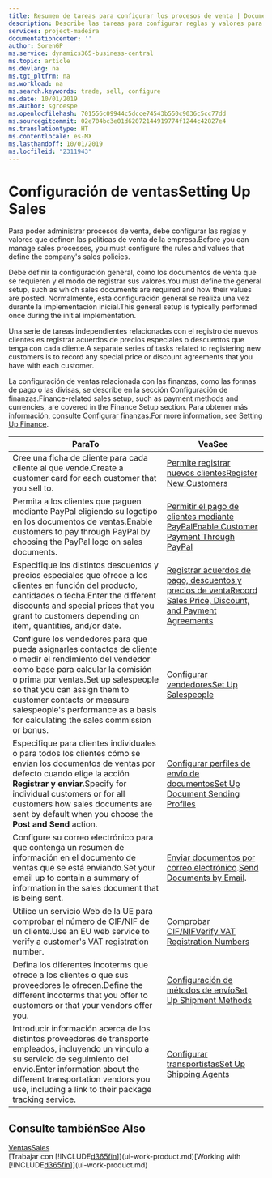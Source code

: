 ```yaml
---
title: Resumen de tareas para configurar los procesos de venta | Documentos de Microsoft
description: Describe las tareas para configurar reglas y valores para definir las directivas y los procesos de ventas.
services: project-madeira
documentationcenter: ''
author: SorenGP
ms.service: dynamics365-business-central
ms.topic: article
ms.devlang: na
ms.tgt_pltfrm: na
ms.workload: na
ms.search.keywords: trade, sell, configure
ms.date: 10/01/2019
ms.author: sgroespe
ms.openlocfilehash: 701556c09944c5dcce74543b550c9036c5cc77dd
ms.sourcegitcommit: 02e704bc3e01d62072144919774f1244c42827e4
ms.translationtype: HT
ms.contentlocale: es-MX
ms.lasthandoff: 10/01/2019
ms.locfileid: "2311943"
---
```

# <a name="setting-up-sales"></a><span data-ttu-id="8f63b-103">Configuración de ventas</span><span class="sxs-lookup"><span data-stu-id="8f63b-103">Setting Up Sales</span></span>
<span data-ttu-id="8f63b-104">Para poder administrar procesos de venta, debe configurar las reglas y valores que definen las políticas de venta de la empresa.</span><span class="sxs-lookup"><span data-stu-id="8f63b-104">Before you can manage sales processes, you must configure the rules and values that define the company's sales policies.</span></span>

<span data-ttu-id="8f63b-105">Debe definir la configuración general, como los documentos de venta que se requieren y el modo de registrar sus valores.</span><span class="sxs-lookup"><span data-stu-id="8f63b-105">You must define the general setup, such as which sales documents are required and how their values are posted.</span></span> <span data-ttu-id="8f63b-106">Normalmente, esta configuración general se realiza una vez durante la implementación inicial.</span><span class="sxs-lookup"><span data-stu-id="8f63b-106">This general setup is typically performed once during the initial implementation.</span></span>

<span data-ttu-id="8f63b-107">Una serie de tareas independientes relacionadas con el registro de nuevos clientes es registrar acuerdos de precios especiales o descuentos que tenga con cada cliente.</span><span class="sxs-lookup"><span data-stu-id="8f63b-107">A separate series of tasks related to registering new customers is to record any special price or discount agreements that you have with each customer.</span></span>

<span data-ttu-id="8f63b-108">La configuración de ventas relacionada con las finanzas, como las formas de pago o las divisas, se describe en la sección Configuración de finanzas.</span><span class="sxs-lookup"><span data-stu-id="8f63b-108">Finance-related sales setup, such as payment methods and currencies, are covered in the Finance Setup section.</span></span> <span data-ttu-id="8f63b-109">Para obtener más información, consulte [Configurar finanzas](finance-setup-finance.md).</span><span class="sxs-lookup"><span data-stu-id="8f63b-109">For more information, see [Setting Up Finance](finance-setup-finance.md).</span></span>

| <span data-ttu-id="8f63b-110">Para</span><span class="sxs-lookup"><span data-stu-id="8f63b-110">To</span></span> | <span data-ttu-id="8f63b-111">Vea</span><span class="sxs-lookup"><span data-stu-id="8f63b-111">See</span></span> |
| --- | --- |
| <span data-ttu-id="8f63b-112">Cree una ficha de cliente para cada cliente al que vende.</span><span class="sxs-lookup"><span data-stu-id="8f63b-112">Create a customer card for each customer that you sell to.</span></span> |[<span data-ttu-id="8f63b-113">Permite registrar nuevos clientes</span><span class="sxs-lookup"><span data-stu-id="8f63b-113">Register New Customers</span></span>](sales-how-register-new-customers.md) |
| <span data-ttu-id="8f63b-114">Permita a los clientes que paguen mediante PayPal eligiendo su logotipo en los documentos de ventas.</span><span class="sxs-lookup"><span data-stu-id="8f63b-114">Enable customers to pay through PayPal by choosing the PayPal logo on sales documents.</span></span> |[<span data-ttu-id="8f63b-115">Permitir el pago de clientes mediante PayPal</span><span class="sxs-lookup"><span data-stu-id="8f63b-115">Enable Customer Payment Through PayPal</span></span>](sales-how-enable-payment-service-extensions.md) |
| <span data-ttu-id="8f63b-116">Especifique los distintos descuentos y precios especiales que ofrece a los clientes en función del producto, cantidades o fecha.</span><span class="sxs-lookup"><span data-stu-id="8f63b-116">Enter the different discounts and special prices that you grant to customers depending on item, quantities, and/or date.</span></span> |[<span data-ttu-id="8f63b-117">Registrar acuerdos de pago, descuentos y precios de venta</span><span class="sxs-lookup"><span data-stu-id="8f63b-117">Record Sales Price, Discount, and Payment Agreements</span></span>](sales-how-record-sales-price-discount-payment-agreements.md) |
| <span data-ttu-id="8f63b-118">Configure los vendedores para que pueda asignarles contactos de cliente o medir el rendimiento del vendedor como base para calcular la comisión o prima por ventas.</span><span class="sxs-lookup"><span data-stu-id="8f63b-118">Set up salespeople so that you can assign them to customer contacts or measure salespeople's performance as a basis for calculating the sales commission or bonus.</span></span> |[<span data-ttu-id="8f63b-119">Configurar vendedores</span><span class="sxs-lookup"><span data-stu-id="8f63b-119">Set Up Salespeople</span></span>](sales-how-setup-salespeople.md) |
| <span data-ttu-id="8f63b-120">Especifique para clientes individuales o para todos los clientes cómo se envían los documentos de ventas por defecto cuando elige la acción **Registrar y enviar**.</span><span class="sxs-lookup"><span data-stu-id="8f63b-120">Specify for individual customers or for all customers how sales documents are sent by default when you choose the **Post and Send** action.</span></span> |[<span data-ttu-id="8f63b-121">Configurar perfiles de envío de documentos</span><span class="sxs-lookup"><span data-stu-id="8f63b-121">Set Up Document Sending Profiles</span></span>](sales-how-setup-document-send-profiles.md) |
| <span data-ttu-id="8f63b-122">Configure su correo electrónico para que contenga un resumen de información en el documento de ventas que se está enviando.</span><span class="sxs-lookup"><span data-stu-id="8f63b-122">Set your email up to contain a summary of information in the sales document that is being sent.</span></span> |<span data-ttu-id="8f63b-123">[Enviar documentos por correo electrónico](ui-how-send-documents-email.md).</span><span class="sxs-lookup"><span data-stu-id="8f63b-123">[Send Documents by Email](ui-how-send-documents-email.md).</span></span> |
|<span data-ttu-id="8f63b-124">Utilice un servicio Web de la UE para comprobar el número de CIF/NIF de un cliente.</span><span class="sxs-lookup"><span data-stu-id="8f63b-124">Use an EU web service to verify a customer's VAT registration number.</span></span>|[<span data-ttu-id="8f63b-125">Comprobar CIF/NIF</span><span class="sxs-lookup"><span data-stu-id="8f63b-125">Verify VAT Registration Numbers</span></span>](finance-setup-vat.md)|
|<span data-ttu-id="8f63b-126">Defina los diferentes incoterms que ofrece a los clientes o que sus proveedores le ofrecen.</span><span class="sxs-lookup"><span data-stu-id="8f63b-126">Define the different incoterms that you offer to customers or that your vendors offer you.</span></span>|[<span data-ttu-id="8f63b-127">Configuración de métodos de envío</span><span class="sxs-lookup"><span data-stu-id="8f63b-127">Set Up Shipment Methods</span></span>](sales-how-set-up-shipment-methods.md)|
|<span data-ttu-id="8f63b-128">Introducir información acerca de los distintos proveedores de transporte empleados, incluyendo un vínculo a su servicio de seguimiento del envío.</span><span class="sxs-lookup"><span data-stu-id="8f63b-128">Enter information about the different transportation vendors you use, including a link to their package tracking service.</span></span>|[<span data-ttu-id="8f63b-129">Configurar transportistas</span><span class="sxs-lookup"><span data-stu-id="8f63b-129">Set Up Shipping Agents</span></span>](sales-how-to-set-up-shipping-agents.md)|

## <a name="see-also"></a><span data-ttu-id="8f63b-130">Consulte también</span><span class="sxs-lookup"><span data-stu-id="8f63b-130">See Also</span></span>
[<span data-ttu-id="8f63b-131">Ventas</span><span class="sxs-lookup"><span data-stu-id="8f63b-131">Sales</span></span>](sales-manage-sales.md)  
<span data-ttu-id="8f63b-132">[Trabajar con [!INCLUDE[d365fin](includes/d365fin_md.md)]](ui-work-product.md)</span><span class="sxs-lookup"><span data-stu-id="8f63b-132">[Working with [!INCLUDE[d365fin](includes/d365fin_md.md)]](ui-work-product.md)</span></span>
